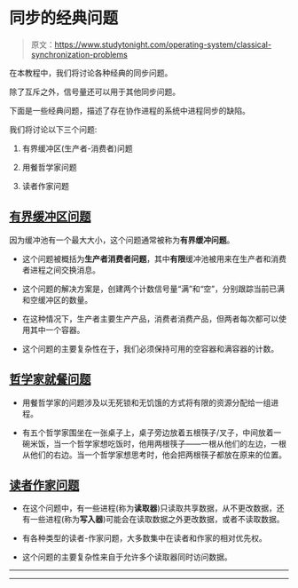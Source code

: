 # 同步的经典问题

> 原文：<https://www.studytonight.com/operating-system/classical-synchronization-problems>

在本教程中，我们将讨论各种经典的同步问题。

除了互斥之外，信号量还可以用于其他同步问题。

下面是一些经典问题，描述了存在协作进程的系统中进程同步的缺陷。

我们将讨论以下三个问题:

1.  有界缓冲区(生产者-消费者)问题

2.  用餐哲学家问题

3.  读者作家问题

## [有界缓冲区问题](https://www.studytonight.com/operating-system/bounded-buffer)

因为缓冲池有一个最大大小，这个问题通常被称为**有界缓冲问题**。

*   这个问题被概括为**生产者消费者问题**，其中**有限**缓冲池被用来在生产者和消费者进程之间交换消息。

*   这个问题的解决方案是，创建两个计数信号量“满”和“空”，分别跟踪当前已满和空缓冲区的数量。

*   在这种情况下，生产者主要生产产品，消费者消费产品，但两者每次都可以使用其中一个容器。

*   这个问题的主要复杂性在于，我们必须保持可用的空容器和满容器的计数。

## [哲学家就餐问题](https://www.studytonight.com/operating-system/dining-philosophers-problem)

*   用餐哲学家的问题涉及以无死锁和无饥饿的方式将有限的资源分配给一组进程。

*   有五个哲学家围坐在一张桌子上，桌子旁边放着五根筷子/叉子，中间放着一碗米饭，当一个哲学家想吃饭时，他用两根筷子——一根从他们的左边，一根从他们的右边。当一个哲学家想思考时，他会把两根筷子都放在原来的位置。

## [读者作家问题](https://www.studytonight.com/operating-system/readers-writer-problem)

*   在这个问题中，有一些进程(称为**读取器**)只读取共享数据，从不更改数据，还有一些进程(称为**写入器**)可能会在读取数据之外更改数据，或者不读取数据。

*   有各种类型的读者-作家问题，大多数集中在读者和作家的相对优先权。

*   这个问题的主要复杂性来自于允许多个读取器同时访问数据。

* * *

* * *